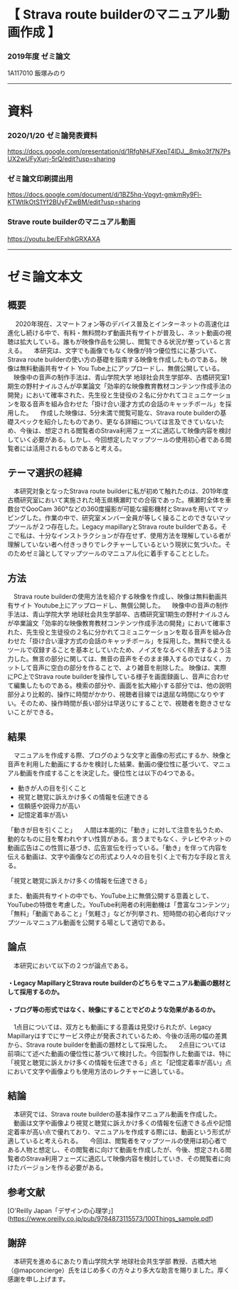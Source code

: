 # 【 Strava route builderのマニュアル動画作成 】
 
### 2019年度 ゼミ論文
1A117010 飯塚みのり
　
 ***
 
# 資料
 
### 2020/1/20 ゼミ論発表資料
https://docs.google.com/presentation/d/1RfgNHJFXepT4lDJ__8mko3f7N7PsUX2wUFyXurj-5rQ/edit?usp=sharing
 
### ゼミ論文印刷提出用
https://docs.google.com/document/d/1BZ5hq-Vpgyt-gmkmRy9Fl-KTWtIkOtS1Yf2BUyFZwBM/edit?usp=sharing
 
### Strave route builderのマニュアル動画
https://youtu.be/EFxhkGRXAXA
　
 

***

# ゼミ論文本文

## 概要

　 2020年現在、スマートフォン等のデバイス普及とインターネットの高速化は進化し続ける中で、有料・無料問わず動画共有サイトが普及し、ネット動画の視聴は拡大している。誰もが映像作品を公開し、閲覧できる状況が整っていると言える。
　本研究は、文字でも画像でもなく映像が持つ優位性にに基づいて、Strava route builderの使い方の基礎を指南する映像を作成したものである。映像は無料動画共有サイト You Tube上にアップロードし、無償公開している。
　映像中の音声の制作手法は、青山学院大学 地球社会共生学部卒、古橋研究室1期生の野村ナイルさんが卒業論文「効率的な映像教育教材コンテンツ作成手法の開発」において確率された、先生役と生徒役の２名に分かれてコミュニケーションを取る音声を組み合わせた「掛け合い漫才方式の会話のキャッチボール」を採用した。
　作成した映像は、5分未満で閲覧可能な、Strava route builderの基礎スペックを紹介したものであり、更なる詳細については言及できていないため、今後は、想定される閲覧者のStrava利用フェーズに適応して映像内容を検討していく必要がある。しかし、今回想定したマップツールの使用初心者である閲覧者には活用されるものであると考える。



## テーマ選択の経緯


　本研究対象となったStrava route builderに私が初めて触れたのは、2019年度古橋研究室において実施された埼玉県横瀬町での合宿であった。横瀬町全体を車数台でQooCam 360°などの360度撮影が可能な撮影機材とStravaを用いてマッピングした。作業の中で、研究室メンバー全員が等しく操ることのできないマップツールが２つ存在した。Legacy mapillaryとStrava route builderである。そこで私は、十分なインストラクションが存在せず、使用方法を理解している者が理解していない者へ付きっきりでレクチャーしているという現状に気づいた。そのためゼミ論としてマップツールのマニュアル化に着手することとした。



## 方法

　Strava route builderの使用方法を紹介する映像を作成し、映像は無料動画共有サイト Youtube上にアップロードし、無償公開した。
　映像中の音声の制作手法は、青山学院大学 地球社会共生学部卒、古橋研究室1期生の野村ナイルさんが卒業論文「効率的な映像教育教材コンテンツ作成手法の開発」において確率された、先生役と生徒役の２名に分かれてコミュニケーションを取る音声を組み合わせた「掛け合い漫才方式の会話のキャッチボール」を採用した。無料で使えるツールで収録することを基本としていたため、ノイズをなるべく除去するよう注力した。無言の部分に関しては、無音の音声をそのまま挿入するのではなく、カットして音声に空白の部分を作ることで、より雑音を削除した。
 映像は、実際にPC上でStrava route builderを操作している様子を画面録画し、音声に合わせて編集したものである。検索の部分や、画面を拡大縮小する部分では、他の説明部分より比較的、操作に時間がかかり、視聴者目線では退屈な時間になりやすい。そのため、操作時間が長い部分は早送りにすることで、視聴者を飽きさせないことができる。



## 結果

　マニュアルを作成する際、ブログのような文字と画像の形式にするか、映像と音声を利用した動画にするかを検討した結果、動画の優位性に基づいて、マニュアル動画を作成することを決定した。優位性とは以下の4つである。

- 動きが人の目を引くこと
- 視覚と聴覚に訴えかけ多くの情報を伝達できる
- 信頼感や説得力が高い
- 記憶定着率が高い

「動きが目を引くこと」
　人間は本能的に「動き」に対して注意を払うため、動的なものに目を奪われやすい性質がある。言うまでもなく、テレビやネットの動画広告はこの性質に基づき、広告宣伝を行っている。「動き」を伴って内容を伝える動画は、文字や画像などの形式より人々の目を引く上で有力な手段と言える。

「視覚と聴覚に訴えかけ多くの情報を伝達できる」
　
 
また、動画共有サイトの中でも、YouTube上に無償公開する意義として、YouTubeの特徴を考慮した。YouTube利用者の利用動機は「豊富なコンテンツ」「無料」「動画であること」「気軽さ」などが列挙され、短時間の初心者向けマップツールマニュアル動画を公開する場として適切である。



## 論点

　本研究において以下の２つが論点である。

#### ・Legacy MapillaryとStrava route builderのどちらをマニュアル動画の題材として採用するのか。
#### ・ブログ等の形式ではなく、映像にすることでどのような効果があるのか。

　1点目については、双方とも動画にする意義は見受けられたが、Legacy Mapillaryはすでにサービス停止が発表されているため、今後の活用の幅の差異から、Strava route builderを動画の題材として採用した。
　2点目については前項にて述べた動画の優位性に基づいて検討した。今回製作した動画では、特に「視覚と聴覚に訴えかけ多くの情報を伝達できる」点と「記憶定着率が高い」点において文字や画像よりも使用方法のレクチャーに適している。



## 結論

　本研究では、Strava route builderの基本操作マニュアル動画を作成した。
　動画は文字や画像より視覚と聴覚に訴えかけ多くの情報を伝達できる点や記憶定着率が高い点で優れており、マニュアルを作成する際には、動画という形式が適していると考えられる。
　今回は、閲覧者をマップツールの使用は初心者である人物と想定し、その閲覧者に向けて動画を作成したが、今後、想定される閲覧者のStrava利用フェーズに適応して映像内容を検討していき、その閲覧者に向けたバージョンを作る必要がある。



## 参考文献

[O'Reilly Japan「デザインの心理学」] (https://www.oreilly.co.jp/pub/9784873115573/100Things_sample.pdf)


## 謝辞

　本研究を進めるにあたり青山学院大学 地球社会共生学部 教授、古橋大地（@mapconcierge）氏をはじめ多くの方々より多大な助言を賜りました。厚く感謝を申し上げます。


